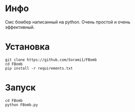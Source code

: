 # Инфо
Смс бомбер написанный на python.
Очень простой и очень эффективный.

# Установка
```
git clone https://github.com/Sorami1/FBomb
cd FBomb
pip install -r requirements.txt
```

# Запуск
```
cd FBomb
python FBomb.py
```
